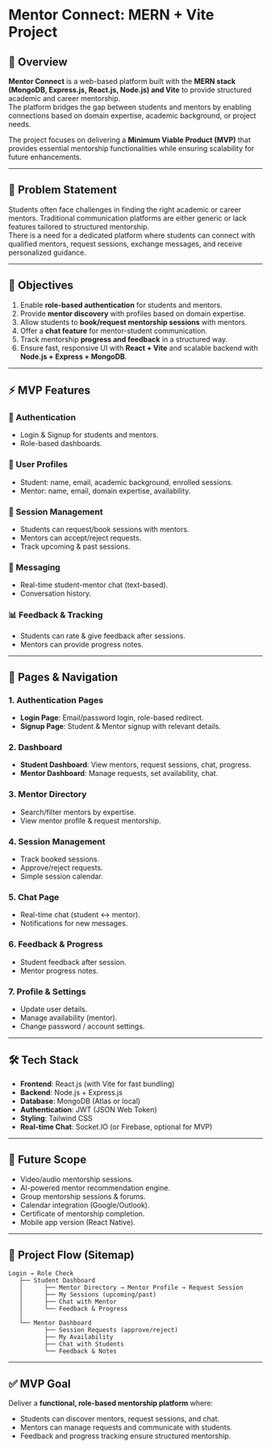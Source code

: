 # Mentor Connect: MERN + Vite Project

## 📌 Overview
**Mentor Connect** is a web-based platform built with the **MERN stack (MongoDB, Express.js, React.js, Node.js) and Vite** to provide structured academic and career mentorship.  
The platform bridges the gap between students and mentors by enabling connections based on domain expertise, academic background, or project needs.  

The project focuses on delivering a **Minimum Viable Product (MVP)** that provides essential mentorship functionalities while ensuring scalability for future enhancements.

---

## 🎯 Problem Statement
Students often face challenges in finding the right academic or career mentors. Traditional communication platforms are either generic or lack features tailored to structured mentorship.  
There is a need for a dedicated platform where students can connect with qualified mentors, request sessions, exchange messages, and receive personalized guidance.

---

## 🎯 Objectives
1. Enable **role-based authentication** for students and mentors.  
2. Provide **mentor discovery** with profiles based on domain expertise.  
3. Allow students to **book/request mentorship sessions** with mentors.  
4. Offer a **chat feature** for mentor-student communication.  
5. Track mentorship **progress and feedback** in a structured way.  
6. Ensure fast, responsive UI with **React + Vite** and scalable backend with **Node.js + Express + MongoDB**.

---

## ⚡ MVP Features
### 🔐 Authentication
- Login & Signup for students and mentors.
- Role-based dashboards.

### 👤 User Profiles
- Student: name, email, academic background, enrolled sessions.  
- Mentor: name, email, domain expertise, availability.  

### 📅 Session Management
- Students can request/book sessions with mentors.  
- Mentors can accept/reject requests.  
- Track upcoming & past sessions.  

### 💬 Messaging
- Real-time student-mentor chat (text-based).  
- Conversation history.  

### 📊 Feedback & Tracking
- Students can rate & give feedback after sessions.  
- Mentors can provide progress notes.  

---

## 📑 Pages & Navigation

### 1. Authentication Pages
- **Login Page**: Email/password login, role-based redirect.  
- **Signup Page**: Student & Mentor signup with relevant details.  

### 2. Dashboard
- **Student Dashboard**: View mentors, request sessions, chat, progress.  
- **Mentor Dashboard**: Manage requests, set availability, chat.  

### 3. Mentor Directory
- Search/filter mentors by expertise.  
- View mentor profile & request mentorship.  

### 4. Session Management
- Track booked sessions.  
- Approve/reject requests.  
- Simple session calendar.  

### 5. Chat Page
- Real-time chat (student ↔ mentor).  
- Notifications for new messages.  

### 6. Feedback & Progress
- Student feedback after session.  
- Mentor progress notes.  

### 7. Profile & Settings
- Update user details.  
- Manage availability (mentor).  
- Change password / account settings.  

---

## 🛠 Tech Stack
- **Frontend**: React.js (with Vite for fast bundling)  
- **Backend**: Node.js + Express.js  
- **Database**: MongoDB (Atlas or local)  
- **Authentication**: JWT (JSON Web Token)  
- **Styling**: Tailwind CSS  
- **Real-time Chat**: Socket.IO (or Firebase, optional for MVP)  

---

## 🚀 Future Scope
- Video/audio mentorship sessions.  
- AI-powered mentor recommendation engine.  
- Group mentorship sessions & forums.  
- Calendar integration (Google/Outlook).  
- Certificate of mentorship completion.  
- Mobile app version (React Native).  

---

## 📂 Project Flow (Sitemap)

```
Login → Role Check
   ├── Student Dashboard
   │      ├── Mentor Directory → Mentor Profile → Request Session
   │      ├── My Sessions (upcoming/past)
   │      ├── Chat with Mentor
   │      └── Feedback & Progress
   │
   └── Mentor Dashboard
          ├── Session Requests (approve/reject)
          ├── My Availability
          ├── Chat with Students
          └── Feedback & Notes
```

---

## ✅ MVP Goal
Deliver a **functional, role-based mentorship platform** where:  
- Students can discover mentors, request sessions, and chat.  
- Mentors can manage requests and communicate with students.  
- Feedback and progress tracking ensure structured mentorship.
